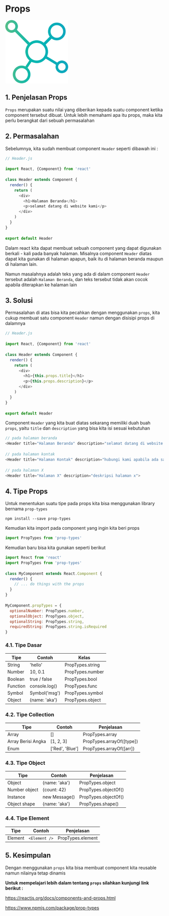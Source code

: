 # Props

<img src="props.png" height="200">

## 1. Penjelasan Props

`Props` merupakan suatu nilai yang diberikan kepada suatu component ketika component tersebut dibuat. Untuk lebih memahami apa itu props, maka kita perlu berangkat dari sebuah permasalahan

## 2. Permasalahan

Sebelumnya, kita sudah membuat component `Header` seperti dibawah ini :

```Javascript
// Header.js

import React, {Component} from 'react'

class Header extends Component {
  render() {
    return (
      <div>
        <h1>Halaman Beranda</h1>
        <p>selamat datang di website kami</p>
      </div>
    )
  }
}

export default Header
```

Dalam react kita dapat membuat sebuah component yang dapat digunakan berkali - kali pada banyak halaman. Misalnya component `Header` diatas dapat kita gunakan di halaman apapun, baik itu di halaman beranda maupun di halaman lain.

Namun masalahnya adalah teks yang ada di dalam component `Header` tersebut adalah `Halaman Beranda`, dan teks tersebut tidak akan cocok apabila diterapkan ke halaman lain

## 3. Solusi

Permasalahan di atas bisa kita pecahkan dengan menggunakan `props`, kita cukup membuat satu component `Header` namun dengan disisipi props di dalamnya

```Javascript
// Header.js

import React, {Component} from 'react'

class Header extends Component {
  render() {
    return (
      <div>
        <h1>{this.props.title}</h1>
        <p>{this.props.description}</p>
      </div>
    )
  }
}

export default Header
```

Component `Header` yang kita buat diatas sekarang memiliki duah buah `props`, yaitu `title` dan `description` yang bisa kita isi sesuai kebutuhan

```Javascript
// pada halaman beranda
<Header title="Halaman Beranda" description="selamat datang di website kami">

// pada halaman kontak
<Header title="Halaman Kontak" description="hubungi kami apabila ada saran atau keluhan">

// pada halaman X
<Header title="Halaman X" description="deskripsi halaman x">
```

## 4. Tipe Props

Untuk menentukan suatu tipe pada props kita bisa menggunakan library bernama `prop-types`

```
npm install --save prop-types
```

Kemudian kita import pada component yang ingin kita beri props

```javascript
import PropTypes from 'prop-types'
```

Kemudian baru bisa kita gunakan seperti berikut

```javascript
import React from 'react'
import PropTypes from 'prop-types'

class MyComponent extends React.Component {
  render() {
    // ... do things with the props
  }
}

MyComponent.propTypes = {
  optionalNumber: PropTypes.number,
  optionalObject: PropTypes.object,
  optionalString: PropTypes.string,
  requiredString: PropTypes.string.isRequired
}
```

### 4.1. Tipe Dasar

| Tipe     | Contoh        | Kelas            |
| -------- | ------------- | ---------------- |
| String   | 'hello'       | PropTypes.string |
| Number   | 10, 0.1       | PropTypes.number |
| Boolean  | true / false  | PropTypes.bool   |
| Function | console.log() | PropTypes.func   |
| Symbol   | Symbol('msg') | PropTypes.symbol |
| Object   | {name: 'aka'} | PropTypes.object |

### 4.2. Tipe Collection

| Tipe               | Contoh          | Penjelasan                |
| ------------------ | --------------- | ------------------------- |
| Array              | []              | PropTypes.array           |
| Array Berisi Angka | [1, 2, 3]       | PropTypes.arrayOf([type]) |
| Enum               | ['Red', 'Blue'] | PropTypes.arrayOf([arr])  |

### 4.3. Tipe Object

| Tipe          | Contoh        | Penjelasan           |
| ------------- | ------------- | -------------------- |
| Object        | {name: 'aka'} | PropTypes.object     |
| Number object | {count: 42}   | PropTypes.objectOf() |
| Instance      | new Message() | PropTypes.objectOf() |
| Object shape  | {name: 'aka'} | PropTypes.shape()    |

### 4.4. Tipe Element

| Tipe    | Contoh        | Penjelasan        |
| ------- | ------------- | ----------------- |
| Element | `<Element />` | PropTypes.element |

## 5. Kesimpulan

Dengan menggunakan `props` kita bisa membuat component kita reusable namun nilainya tetap dinamis

**Untuk mempelajari lebih dalam tentang `props` silahkan kunjungi link berikut :**

https://reactjs.org/docs/components-and-props.html

https://www.npmjs.com/package/prop-types

